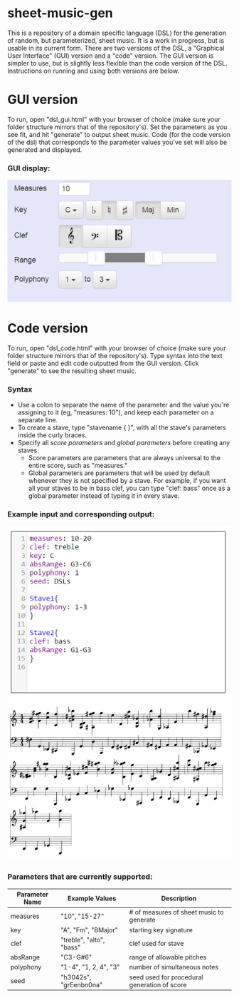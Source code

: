 # sheet-music-gen

This is a repository of a domain specific language (DSL) for the generation of random, but parameterized, sheet music.  It is a work in progress, but is usable in its current form.  There are two versions of the DSL, a "Graphical User Interface" (GUI) version and a "code" version.  The GUI version is simpler to use, but is slightly less flexible than the code version of the DSL.  Instructions on running and using both versions are below.

# GUI version

To run, open "dsl_gui.html" with your browser of choice (make sure your folder structure mirrors that of the repository's).  Set the parameters as you see fit, and hit "generate" to output sheet music.  Code (for the code version of the dsl) that corresponds to the parameter values you've set will also be generated and displayed.

### GUI display:

![input](https://raw.githubusercontent.com/milohan/sheet-music-gen/master/example_images/example_gui.png)

# Code version

To run, open "dsl_code.html" with your browser of choice (make sure your folder structure mirrors that of the repository's).  Type syntax into the text field or paste and edit code outputted from the GUI version.  Click "generate" to see the resulting sheet music.

### Syntax

- Use a colon to separate the name of the parameter and the value you're assigning to it (eg, "measures: 10"), and keep each parameter on a separate line.
- To create a stave, type "stavename { }", with all the stave's parameters inside the curly braces.
- Specify all *score parameters* and *global parameters* before creating any staves.
	- Score parameters are parameters that are always universal to the entire score, such as "measures."
	- Global parameters are parameters that will be used by default whenever they is not specified by a stave.  For example, if you want all your staves to be in bass clef, you can type "clef: bass" once as a global parameter instead of typing it in every stave.

### Example input and corresponding output:
![input](https://raw.githubusercontent.com/milohan/sheet-music-gen/master/example_images/code_input.png)
![output](https://raw.githubusercontent.com/milohan/sheet-music-gen/master/example_images/code_output.png)

### Parameters that are currently supported:

Parameter Name | Example Values | Description
--- | --- | --- 
measures | "10", "15-27"| # of measures of sheet music to generate  
key | "A", "Fm", "BMajor" | starting key signature
clef | "treble", "alto", "bass" | clef used for stave
absRange|"C3-G#6"| range of allowable pitches
polyphony|"1-4", "1, 2, 4", "3" |number of simultaneous notes
seed | "h3042s", "grEenbn0na" | seed used for procedural generation of score